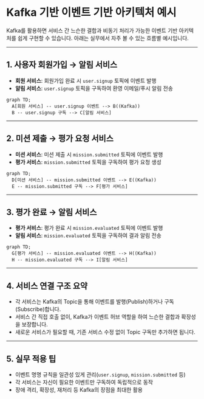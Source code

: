 # Kafka 기반 이벤트 기반 아키텍처 예시

Kafka를 활용하면 서비스 간 느슨한 결합과 비동기 처리가 가능한 이벤트 기반 아키텍처를 쉽게 구현할 수 있습니다. 아래는 실무에서 자주 볼 수 있는 흐름별 예시입니다.

---

## 1. 사용자 회원가입 → 알림 서비스
- **회원 서비스**: 회원가입 완료 시 `user.signup` 토픽에 이벤트 발행
- **알림 서비스**: `user.signup` 토픽을 구독하여 환영 이메일/푸시 알림 전송

```mermaid
graph TD;
  A[회원 서비스] -- user.signup 이벤트 --> B((Kafka))
  B -- user.signup 구독 --> C[알림 서비스]
```

---

## 2. 미션 제출 → 평가 요청 서비스
- **미션 서비스**: 미션 제출 시 `mission.submitted` 토픽에 이벤트 발행
- **평가 서비스**: `mission.submitted` 토픽을 구독하여 평가 요청 생성

```mermaid
graph TD;
  D[미션 서비스] -- mission.submitted 이벤트 --> E((Kafka))
  E -- mission.submitted 구독 --> F[평가 서비스]
```

---

## 3. 평가 완료 → 알림 서비스
- **평가 서비스**: 평가 완료 시 `mission.evaluated` 토픽에 이벤트 발행
- **알림 서비스**: `mission.evaluated` 토픽을 구독하여 결과 알림 전송

```mermaid
graph TD;
  G[평가 서비스] -- mission.evaluated 이벤트 --> H((Kafka))
  H -- mission.evaluated 구독 --> I[알림 서비스]
```

---

## 4. 서비스 연결 구조 요약
- 각 서비스는 Kafka의 Topic을 통해 이벤트를 발행(Publish)하거나 구독(Subscribe)합니다.
- 서비스 간 직접 호출 없이, Kafka가 이벤트 허브 역할을 하여 느슨한 결합과 확장성을 보장합니다.
- 새로운 서비스가 필요할 때, 기존 서비스 수정 없이 Topic 구독만 추가하면 됩니다.

---

## 5. 실무 적용 팁
- 이벤트 명명 규칙을 일관성 있게 관리(`user.signup`, `mission.submitted` 등)
- 각 서비스는 자신이 필요한 이벤트만 구독하여 독립적으로 동작
- 장애 격리, 확장성, 재처리 등 Kafka의 장점을 최대한 활용 